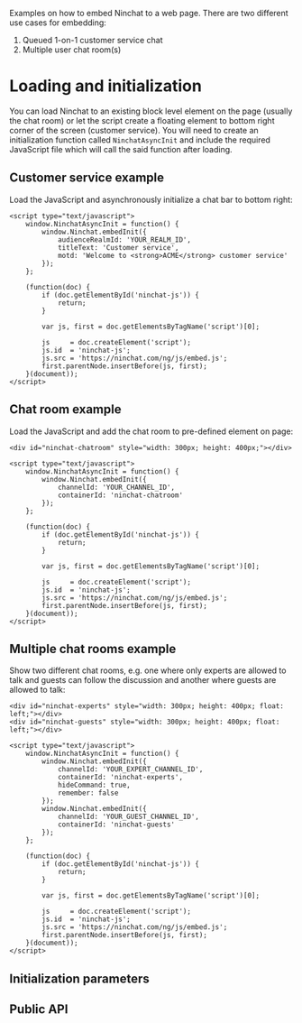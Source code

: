 Examples on how to embed Ninchat to a web page. There are two different use cases for embedding:

1. Queued 1-on-1 customer service chat
2. Multiple user chat room(s)


Loading and initialization
==========================

You can load Ninchat to an existing block level element on the page (usually the chat room) or let the script create a floating element to bottom right corner of the screen (customer service). You will need to create an initialization function called `NinchatAsyncInit` and include the required JavaScript file which will call the said function after loading.


Customer service example
------------------------

Load the JavaScript and asynchronously initialize a chat bar to bottom right:

    <script type="text/javascript">
        window.NinchatAsyncInit = function() {
            window.Ninchat.embedInit({
        		audienceRealmId: 'YOUR_REALM_ID',
		        titleText: 'Customer service',
		        motd: 'Welcome to <strong>ACME</strong> customer service'
	        });
        };

        (function(doc) {
	        if (doc.getElementById('ninchat-js')) {
		        return;
	        }

	        var js, first = doc.getElementsByTagName('script')[0];

            js     = doc.createElement('script');
	        js.id  = 'ninchat-js';
            js.src = 'https://ninchat.com/ng/js/embed.js';
            first.parentNode.insertBefore(js, first);
        }(document));
    </script>


Chat room example
-----------------

Load the JavaScript and add the chat room to pre-defined element on page:

    <div id="ninchat-chatroom" style="width: 300px; height: 400px;"></div>
    
    <script type="text/javascript">
        window.NinchatAsyncInit = function() {
            window.Ninchat.embedInit({
                channelId: 'YOUR_CHANNEL_ID',
        		containerId: 'ninchat-chatroom'
	        });
        };

        (function(doc) {
	        if (doc.getElementById('ninchat-js')) {
		        return;
	        }

	        var js, first = doc.getElementsByTagName('script')[0];

            js     = doc.createElement('script');
	        js.id  = 'ninchat-js';
            js.src = 'https://ninchat.com/ng/js/embed.js';
            first.parentNode.insertBefore(js, first);
        }(document));
    </script>


Multiple chat rooms example
---------------------------

Show two different chat rooms, e.g. one where only experts are allowed to talk and guests can follow the discussion and another where guests are allowed to talk:

    <div id="ninchat-experts" style="width: 300px; height: 400px; float: left;"></div>
    <div id="ninchat-guests" style="width: 300px; height: 400px; float: left;"></div>
    
    <script type="text/javascript">
        window.NinchatAsyncInit = function() {
            window.Ninchat.embedInit({
                channelId: 'YOUR_EXPERT_CHANNEL_ID',
        		containerId: 'ninchat-experts',
        		hideCommand: true,
        		remember: false
	        });
            window.Ninchat.embedInit({
                channelId: 'YOUR_GUEST_CHANNEL_ID',
        		containerId: 'ninchat-guests'
	        });
        };

        (function(doc) {
	        if (doc.getElementById('ninchat-js')) {
		        return;
	        }

	        var js, first = doc.getElementsByTagName('script')[0];

            js     = doc.createElement('script');
	        js.id  = 'ninchat-js';
            js.src = 'https://ninchat.com/ng/js/embed.js';
            first.parentNode.insertBefore(js, first);
        }(document));
    </script>



Initialization parameters
-------------------------


Public API
----------


